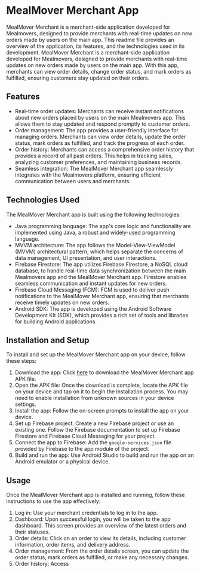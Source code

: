 # MealMover Merchant App


MealMover Merchant is a merchant-side application developed for Mealmovers, designed to provide merchants with real-time updates on new orders made by users on the main app. This readme file provides an overview of the application, its features, and the technologies used in its development.
MealMover Merchant is a merchant-side application developed for Mealmovers, designed to provide merchants with real-time updates on new orders made by users on the main app. With this app, merchants can view order details, change order status, and mark orders as fulfilled, ensuring customers stay updated on their orders.

## Features

- Real-time order updates: Merchants can receive instant notifications about new orders placed by users on the main Mealmovers app. This allows them to stay updated and respond promptly to customer orders.
- Order management: The app provides a user-friendly interface for managing orders. Merchants can view order details, update the order status, mark orders as fulfilled, and track the progress of each order.
- Order history: Merchants can access a comprehensive order history that provides a record of all past orders. This helps in tracking sales, analyzing customer preferences, and maintaining business records.
- Seamless integration: The MealMover Merchant app seamlessly integrates with the Mealmovers platform, ensuring efficient communication between users and merchants.

## Technologies Used

The MealMover Merchant app is built using the following technologies:

- Java programming language: The app's core logic and functionality are implemented using Java, a robust and widely-used programming language.
- MVVM architecture: The app follows the Model-View-ViewModel (MVVM) architectural pattern, which helps separate the concerns of data management, UI presentation, and user interactions.
- Firebase Firestore: The app utilizes Firebase Firestore, a NoSQL cloud database, to handle real-time data synchronization between the main Mealmovers app and the MealMover Merchant app. Firestore enables seamless communication and instant updates for new orders.
- Firebase Cloud Messaging (FCM): FCM is used to deliver push notifications to the MealMover Merchant app, ensuring that merchants receive timely updates on new orders.
- Android SDK: The app is developed using the Android Software Development Kit (SDK), which provides a rich set of tools and libraries for building Android applications.

## Installation and Setup

To install and set up the MealMover Merchant app on your device, follow these steps:

1. Download the app: Click [here](https://www.example.com/meal-mover-merchant-app) to download the MealMover Merchant app APK file.
2. Open the APK file: Once the download is complete, locate the APK file on your device and tap on it to begin the installation process. You may need to enable installation from unknown sources in your device settings.
3. Install the app: Follow the on-screen prompts to install the app on your device.
4. Set up Firebase project: Create a new Firebase project or use an existing one. Follow the Firebase documentation to set up Firebase Firestore and Firebase Cloud Messaging for your project.
5. Connect the app to Firebase: Add the `google-services.json` file provided by Firebase to the app module of the project.
6. Build and run the app: Use Android Studio to build and run the app on an Android emulator or a physical device.

## Usage

Once the MealMover Merchant app is installed and running, follow these instructions to use the app effectively:

1. Log in: Use your merchant credentials to log in to the app.
2. Dashboard: Upon successful login, you will be taken to the app dashboard. This screen provides an overview of the latest orders and their statuses.
3. Order details: Click on an order to view its details, including customer information, order items, and delivery address.
4. Order management: From the order details screen, you can update the order status, mark orders as fulfilled, or make any necessary changes.
5. Order history: Access
